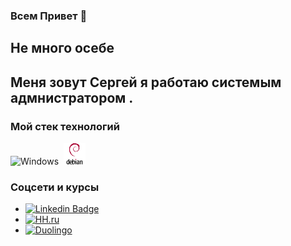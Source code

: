 ### Всем Привет  👋

## Не много осебе 
Меня зовут **Сергей** я работаю системым адмнистратором .
- 

### Мой стек технологий
<div id="badges">
    <img src="https://cdn.jsdelivr.net/gh/devicons/devicon/icons/windows8/windows8-original.svg" 
    title="windows" alt="Windows" width="35" height="35"/>&nbsp;
    <img src="https://github.com/devicons/devicon/blob/master/icons/debian/debian-original-wordmark.svg" 
    title="Debian" alt="Debian" width="35" height="35"/>&nbsp;
</div>

          
             

### Соцсети и курсы 
- [![Linkedin Badge](https://img.shields.io/badge/-kakbar-blue?style=flat&logo=Linkedin&logoColor=white)](your-linkedin-url)
- [![HH.ru](https://tech.hh.ru/api/logos/min-hh-red.png)](https://hh.ru/resume/5f71daa3ff07b3bad40039ed1f41535a764e52)
- [![Duolingo](https://img.shields.io/badge/-duolingo-white?style=flat&logo=duolingo)]()



